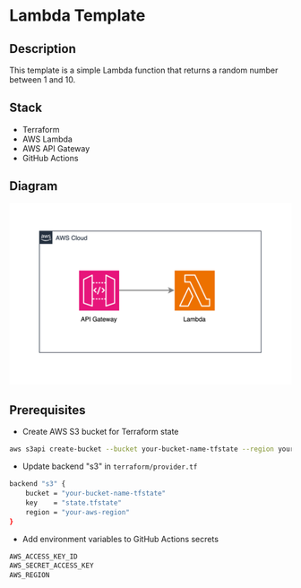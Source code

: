 # Lambda Template

## Description

This template is a simple Lambda function that returns a random number between 1 and 10.

## Stack

- Terraform
- AWS Lambda
- AWS API Gateway
- GitHub Actions

## Diagram

![Diagram](./diagram.png)

## Prerequisites

- Create AWS S3 bucket for Terraform state

```bash
aws s3api create-bucket --bucket your-bucket-name-tfstate --region your-aws-region
```

- Update backend "s3" in `terraform/provider.tf`

```bash
backend "s3" {
    bucket = "your-bucket-name-tfstate"
    key    = "state.tfstate"
    region = "your-aws-region"
}
```

- Add environment variables to GitHub Actions secrets

```bash
AWS_ACCESS_KEY_ID
AWS_SECRET_ACCESS_KEY
AWS_REGION
```

